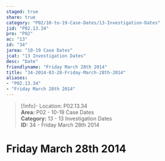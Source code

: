 ```yaml
---  
staged: true  
share: true  
category: "P02/10-to-19-Case-Dates/13-Investigation-Dates"  
jid: "P02.13.34"  
pro: "P02"  
ac: "13"  
id: "34"  
jarea: "10-19 Case Dates"  
jcat: "13 Investigation Dates"  
desc: "Date"  
friendlyname: "Friday March 28th 2014"  
title: "34-2014-03-28-Friday-March-28th-2014"  
aliases:   
- "P02.13.34"  
- "Friday March 28th 2014"  
---  
```

>[!info]- Location: P02.13.34  
>**Area:** P02 - 10-19 Case Dates  
>**Category:** 13 - 13 Investigation Dates  
>**ID:** 34 - Friday March 28th 2014  
  
# Friday March 28th 2014  
